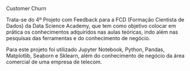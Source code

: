 Customer Churn

Trata-se do 4º Projeto com Feedback para a FCD (Formação Cientista de Dados) da Data Science Academy, que tem como objetivo colocar em prática os conhecimentos adquiridos nas aulas teóricas, indo além nas pesquisas das ferramentas e do conhecimento de negócio.

Para este projeto foi utilizado Jupyter Notebook, Python, Pandas, Matplotlib, Seaborn e Sklearn, além do conhecimento de negócio da área comercial de uma empresa de telecom.